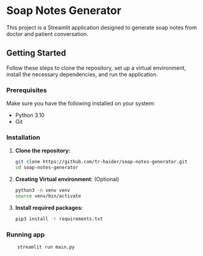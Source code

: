 # Soap Notes Generator

This project is a Streamlit application designed to generate soap notes from doctor and patient conversation.

## Getting Started

Follow these steps to clone the repository, set up a virtual environment, install the necessary dependencies, and run the application.

### Prerequisites

Make sure you have the following installed on your system:
- Python 3.10
- Git

### Installation

1. **Clone the repository:**

   ```bash
   git clone https://github.com/tr-haider/soap-notes-generator.git
   cd soap-notes-generator

2. **Creating Virtual environment:** (Optional)
   
   ```bash
   python3 -m venv venv
   source venv/bin/activate
   
3. **Install required packages:**
   
   ```bash
   pip3 install -r requirements.txt

### Running app 
    
```bash
    streamlit run main.py
   
